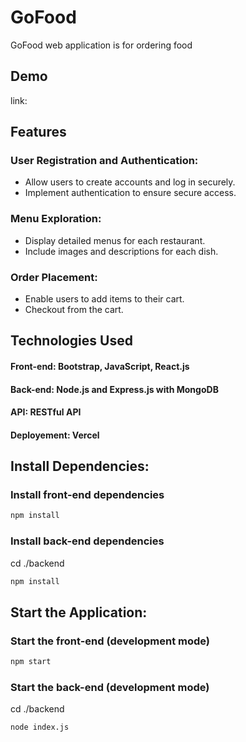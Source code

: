 # GoFood

GoFood web application is for ordering food

## Demo

 link: 

## Features

### User Registration and Authentication:

* Allow users to create accounts and log in securely.
* Implement authentication to ensure secure access.
### Menu Exploration:

* Display detailed menus for each restaurant.
* Include images and descriptions for each dish.
### Order Placement:

* Enable users to add items to their cart.
* Checkout from the cart.

## Technologies Used

#### Front-end: Bootstrap, JavaScript, React.js
#### Back-end: Node.js and Express.js with MongoDB
#### API: RESTful API
#### Deployement: Vercel

## Install Dependencies:

### Install front-end dependencies

  ```sh
  npm install 
  ```

### Install back-end dependencies

cd ./backend
```sh
npm install
``` 
## Start the Application:

### Start the front-end (development mode)

```sh
npm start
```

### Start the back-end (development mode)

cd ./backend
```sh
node index.js
```

